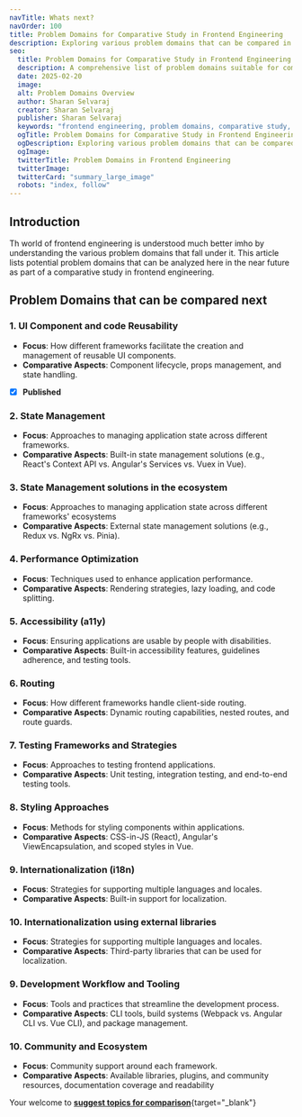 ```yaml
---
navTitle: Whats next?
navOrder: 100
title: Problem Domains for Comparative Study in Frontend Engineering
description: Exploring various problem domains that can be compared in frontend engineering.
seo:
  title: Problem Domains for Comparative Study in Frontend Engineering
  description: A comprehensive list of problem domains suitable for comparative study in frontend engineering.
  date: 2025-02-20
  image:
  alt: Problem Domains Overview
  author: Sharan Selvaraj
  creator: Sharan Selvaraj
  publisher: Sharan Selvaraj
  keywords: "frontend engineering, problem domains, comparative study, web development, software engineering"
  ogTitle: Problem Domains for Comparative Study in Frontend Engineering
  ogDescription: Exploring various problem domains that can be compared in frontend engineering.
  ogImage:
  twitterTitle: Problem Domains in Frontend Engineering
  twitterImage:
  twitterCard: "summary_large_image"
  robots: "index, follow"
---
```


## Introduction

Th world of frontend engineering is understood much better imho by understanding the various problem domains that fall under it. This article lists potential problem domains that can be analyzed here in the near future as part of a comparative study in frontend engineering.

## Problem Domains that can be compared next

### 1. **UI Component and code Reusability**

- **Focus**: How different frameworks facilitate the creation and management of reusable UI components.
- **Comparative Aspects**: Component lifecycle, props management, and state handling.
- [x] **Published**

### 2. **State Management**

- **Focus**: Approaches to managing application state across different frameworks.
- **Comparative Aspects**: Built-in state management solutions (e.g., React's Context API vs. Angular's Services vs. Vuex in Vue).

### 3. **State Management solutions in the ecosystem**

- **Focus**: Approaches to managing application state across different frameworks' ecosystems
- **Comparative Aspects**: External state management solutions (e.g., Redux vs. NgRx vs. Pinia).

### 4. **Performance Optimization**

- **Focus**: Techniques used to enhance application performance.
- **Comparative Aspects**: Rendering strategies, lazy loading, and code splitting.

### 5. **Accessibility (a11y)**

- **Focus**: Ensuring applications are usable by people with disabilities.
- **Comparative Aspects**: Built-in accessibility features, guidelines adherence, and testing tools.

### 6. **Routing**

- **Focus**: How different frameworks handle client-side routing.
- **Comparative Aspects**: Dynamic routing capabilities, nested routes, and route guards.

### 7. **Testing Frameworks and Strategies**

- **Focus**: Approaches to testing frontend applications.
- **Comparative Aspects**: Unit testing, integration testing, and end-to-end testing tools.

### 8. **Styling Approaches**

- **Focus**: Methods for styling components within applications.
- **Comparative Aspects**: CSS-in-JS (React), Angular's ViewEncapsulation, and scoped styles in Vue.

### 9. **Internationalization (i18n)**

- **Focus**: Strategies for supporting multiple languages and locales.
- **Comparative Aspects**: Built-in support for localization.

### 10. **Internationalization using external libraries**

- **Focus**: Strategies for supporting multiple languages and locales.
- **Comparative Aspects**: Third-party libraries that can be used for localization.

### 9. **Development Workflow and Tooling**

- **Focus**: Tools and practices that streamline the development process.
- **Comparative Aspects**: CLI tools, build systems (Webpack vs. Angular CLI vs. Vue CLI), and package management.

### 10. **Community and Ecosystem**

- **Focus**: Community support around each framework.
- **Comparative Aspects**: Available libraries, plugins, and community resources, documentation coverage and readability

Your welcome to [**suggest topics for comparison**](https://github.com/shrunSprint89/frontend-parts/edit/main/content/articles/pipeline.md){target="\_blank"}
